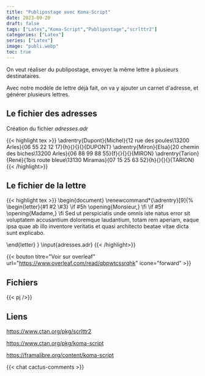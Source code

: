```yaml
---
title: "Publipostage avec Koma-Script"
date: 2023-09-20
draft: false
tags: ["Latex","Koma-Script","Publipostage","scrlttr2"]
categories: ["Latex"]
series: ["Latex"]
image: "publi.webp"
toc: true
---
```

On veut réaliser du publipostage, envoyer la même lettre à plusieurs destinataires.

Avec notre modèle de lettre déjà fait, on va y ajouter un carnet d'adresse, et générer plusieurs lettres.

## Le fichier des adresses

Création du fichier *adresses.adr*

{{< highlight tex >}}
\adrentry{Dupont}{Michel}{12 rue des poules\\13200 Arles}{06 55 22 12 17}{h}{}{}{}{DUPONT}
\adrentry{Miron}{Elsa}{20 chemin des biches\\13200 Arles}{06 88 99 88 55}{f}{}{}{}{MIRON}
\adrentry{Tarion}{René}{1bis route bleue\\13130 Miramas}{07 15 25 63 52}{h}{}{}{}{TARION}
{{< /highlight>}}



## Le fichier de la lettre

{{< highlight tex >}}
\begin{document}
\renewcommand*{\adrentry}[9]{%
\begin{letter}{#1 #2 \\#3}
    \if #5h \opening{Monsieur,} \fi
    \if #5f \opening{Madame,} \fi
Sed ut perspiciatis unde omnis iste natus error sit voluptatem accusantium doloremque laudantium, totam rem aperiam, eaque ipsa quae ab illo inventore veritatis et quasi architecto beatae vitae dicta sunt explicabo. 

\end{letter}
}
\input{adresses.adr}
{{< /highlight>}}


{{< bouton titre="Voir sur overleaf" url="https://www.overleaf.com/read/qbpwtcssrqhk" icone="forward" >}}


## Fichiers
{{< pj />}}

## Liens
https://www.ctan.org/pkg/scrlttr2

https://www.ctan.org/pkg/koma-script

https://framalibre.org/content/koma-script




{{< chat cactus-comments >}}
